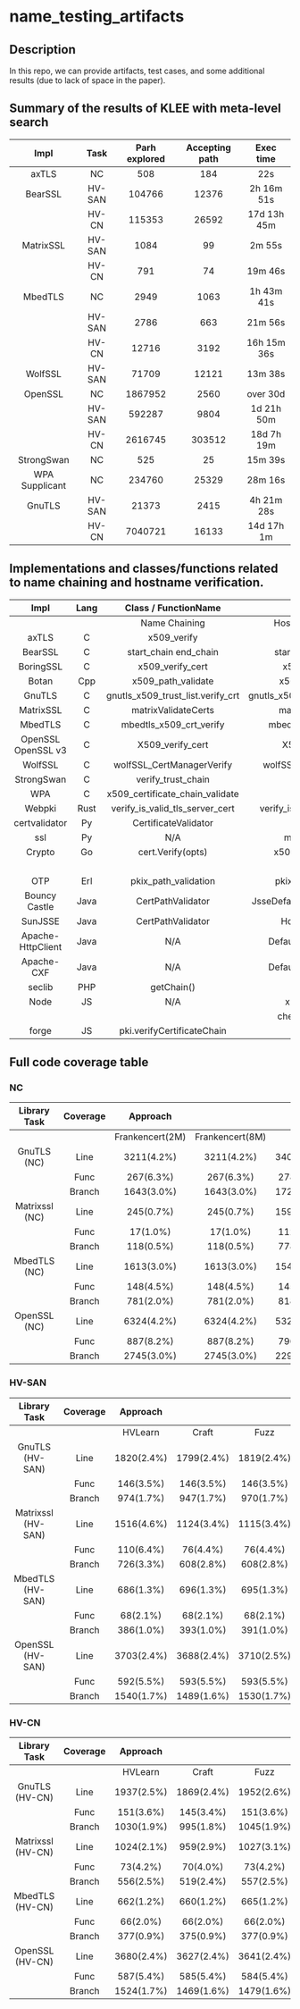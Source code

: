 # name_testing_artifacts

## Description
In this repo, we can provide artifacts, test cases, and some additional results (due to lack of space in the paper). 

## Summary of the results of KLEE with meta-level search

|      Impl      |  Task  | Parh explored | Accepting path |  Exec time  |
| :------------: | :----: | :-----------: | :------------: | :---------: |
|     axTLS      |   NC   |      508      |      184       |     22s     |
|    BearSSL     | HV-SAN |    104766     |     12376      | 2h 16m 51s  |
|                | HV-CN  |    115353     |     26592      | 17d 13h 45m |
|   MatrixSSL    | HV-SAN |     1084      |       99       |   2m 55s    |
|                | HV-CN  |      791      |       74       |   19m 46s   |
|    MbedTLS     |   NC   |     2949      |      1063      | 1h 43m 41s  |
|                | HV-SAN |     2786      |      663       |   21m 56s   |
|                | HV-CN  |     12716     |      3192      | 16h 15m 36s |
|    WolfSSL     | HV-SAN |     71709     |     12121      |   13m 38s   |
|    OpenSSL     |   NC   |    1867952    |      2560      |  over 30d   |
|                | HV-SAN |    592287     |      9804      | 1d 21h 50m  |
|                | HV-CN  |    2616745    |     303512     | 18d 7h 19m  |
|   StrongSwan   |   NC   |      525      |       25       |   15m 39s   |
| WPA Supplicant |   NC   |    234760     |     25329      |   28m 16s   |
|     GnuTLS     | HV-SAN |     21373     |      2415      | 4h 21m 28s  |
|                | HV-CN  |    7040721    |     16133      | 14d 17h 1m  |

## Implementations and classes/functions related to name chaining and hostname verification.
|         Impl        | Lang |          Class / FunctionName         |                                    |
|:-------------------:|:----:|:-------------------------------------:|:----------------------------------:|
|                     |      |             Name Chaining             |        Hostname verification       |
|        axTLS        |   C  |               x509_verify             |                 N/A                |
|       BearSSL       |   C  |          start_chain end_chain        |         start_chain end_chain      |
|      BoringSSL      |   C  |             x509_verify_cert          |            x509_check_host         |
|        Botan        |  Cpp |            x509_path_validate         |          x509_path_validate        |
|        GnuTLS       |   C  |     gnutls_x509_trust_list.verify_crt |     gnutls_x509_crt_check_hostname |
|      MatrixSSL      |   C  |          matrixValidateCerts          |         matrixValidateCerts        |
|       MbedTLS       |   C  |          mbedtls_x509_crt_verify      |        mbedtls_x509_crt_verify     |
| OpenSSL  OpenSSL v3 |   C  |             X509_verify_cert          |            X509_check_host         |
|       WolfSSL       |   C  |        wolfSSL_CertManagerVerify      |        wolfSSL_X509_check_host     |
|      StrongSwan     |   C  |            verify_trust_chain         |                 N/A                |
|         WPA         |   C  |      x509_certificate_chain_validate  |                 N/A                |
|        Webpki       | Rust |       verify_is_valid_tls_server_cert |       verify_is_valid_for_dns_name |
|    certvalidator    |  Py  |          CertificateValidator         |                 N/A                |
|         ssl         |  Py  |                  N/A                  |            match_hostname          |
|        Crypto       |  Go  |           cert.Verify(opts)           |         x509.VerifyHostname        |
|                     |      |                                       |             x509.Verify            |
|         OTP         |  Erl |           pkix_path_validation        |        pkix_verify_hostname        |
|    Bouncy Castle    | Java |           CertPathValidator           |    JsseDefaultHostnameAuthorizer   |
|       SunJSSE       | Java |           CertPathValidator           |           HostnameChecker          |
|  Apache-HttpClient  | Java |                  N/A                  |       DefaultHostnameVerifier      |
|      Apache-CXF     | Java |                  N/A                  |       DefaultHostnameVerifier      |
|        seclib       |  PHP |               getChain()              |             validateURL            |
|         Node        |  JS  |                  N/A                  |           x509.checkHost           |
|                     |      |                                       |         checkServerIdentity        |
|        forge        |  JS  |       pki.verifyCertificateChain      |                 N/A                |

## Full code coverage table

### NC 

|  Library Task  	| Coverage 	|     Approach    	|                 	|             	|             	|             	|             	|
|:--------------:	|:--------:	|:---------------:	|:---------------:	|:-----------:	|:-----------:	|:-----------:	|:-----------:	|
|                	|          	| Frankencert(2M) 	| Frankencert(8M) 	|    Craft    	|     Fuzz    	|     KMLS    	|   C+F+KMLS  	|
|   GnuTLS (NC)  	|   Line   	|   3211(4.2\%)   	|   3211(4.2\%)   	| 3407(4.5\%) 	| 3504(4.6\%) 	|     N/A     	| 3530(4.6\%) 	|
|                	|   Func   	|    267(6.3\%)   	|    267(6.3\%)   	|  278(6.6\%) 	|  285(6.7\%) 	|     N/A     	|  285(6.7\%) 	|
|                	|  Branch  	|   1643(3.0\%)   	|   1643(3.0\%)   	| 1728(3.1\%) 	| 1783(3.2\%) 	|     N/A     	| 1812(3.3\%) 	|
| Matrixssl (NC) 	|   Line   	|    245(0.7\%)   	|    245(0.7\%)   	| 1599(4.9\%) 	| 1633(5.0\%) 	|     N/A     	| 1684(5.1\%) 	|
|                	|   Func   	|    17(1.0\%)    	|    17(1.0\%)    	|  112(6.5\%) 	|  112(6.5\%) 	|     N/A     	|  113(6.5\%) 	|
|                	|  Branch  	|    118(0.5\%)   	|    118(0.5\%)   	|  778(3.5\%) 	|  804(3.7\%) 	|     N/A     	|  835(3.8\%) 	|
|  MbedTLS (NC)  	|   Line   	|   1613(3.0\%)   	|   1613(3.0\%)   	| 1540(2.9\%) 	| 1554(2.9\%) 	| 1468(2.7\%) 	| 1592(3.0\%) 	|
|                	|   Func   	|    148(4.5\%)   	|    148(4.5\%)   	|  145(4.4\%) 	|  147(4.5\%) 	|  143(4.4\%) 	|  147(4.5\%) 	|
|                	|  Branch  	|    781(2.0\%)   	|    781(2.0\%)   	|  818(2.0\%) 	|  812(2.0\%) 	|  763(1.9\%) 	|  852(2.1\%) 	|
|  OpenSSL (NC)  	|   Line   	|   6324(4.2\%)   	|   6324(4.2\%)   	| 5322(3.5\%) 	| 6419(4.2\%) 	| 6334(4.2\%) 	| 6565(4.3\%) 	|
|                	|   Func   	|    887(8.2\%)   	|    887(8.2\%)   	|  796(7.3\%) 	|  902(8.3\%) 	|  892(8.3\%) 	|  903(8.3\%) 	|
|                	|  Branch  	|   2745(3.0\%)   	|   2745(3.0\%)   	| 2291(2.5\%) 	| 2755(3.0\%) 	| 2711(3.0\%) 	| 2841(3.1\%) 	|

### HV-SAN

|      Library Task      	| Coverage 	|   Approach  	|             	|             	|             	|             	|
|:----------------------:	|:--------:	|:-----------:	|:-----------:	|:-----------:	|:-----------:	|:-----------:	|
|                        	|          	|   HVLearn   	|    Craft    	|     Fuzz    	|     KMLS    	|   C+F+KMLS  	|
|     GnuTLS (HV-SAN)   	|   Line   	| 1820(2.4\%) 	| 1799(2.4\%) 	| 1819(2.4\%) 	| 2115(2.8\%) 	| 2116(2.8\%) 	|
|                        	|   Func   	|  146(3.5\%) 	|  146(3.5\%) 	|  146(3.5\%) 	|  162(3.8\%) 	|  162(3.8\%) 	|
|                        	|  Branch  	|  974(1.7\%) 	|  947(1.7\%) 	|  970(1.7\%) 	| 1138(2.0\%) 	| 1141(2.0\%) 	|
|  Matrixssl (HV-SAN)   	|   Line   	| 1516(4.6\%) 	| 1124(3.4\%) 	| 1115(3.4\%) 	| 1516(4.6\%) 	| 1614(4.9\%) 	|
|                        	|   Func   	|  110(6.4\%) 	|  76(4.4\%)  	|  76(4.4\%)  	|  110(6.4\%) 	|  113(6.5\%) 	|
|                        	|  Branch  	|  726(3.3\%) 	|  608(2.8\%) 	|  608(2.8\%) 	|  727(3.3\%) 	|  793(3.6\%) 	|
|    MbedTLS (HV-SAN)      	|   Line   	|  686(1.3\%) 	|  696(1.3\%) 	|  695(1.3\%) 	|  686(1.3\%) 	|  698(1.3\%) 	|
|                        	|   Func   	|  68(2.1\%)  	|  68(2.1\%)  	|  68(2.1\%)  	|  68(2.1\%)  	|  68(2.1\%)  	|
|                        	|  Branch  	|  386(1.0\%) 	|  393(1.0\%) 	|  391(1.0\%) 	|  386(1.0\%) 	|  395(1.0\%) 	|
|    OpenSSL (HV-SAN)   	|   Line   	| 3703(2.4\%) 	| 3688(2.4\%) 	| 3710(2.5\%) 	| 3732(2.5\%) 	| 3749(2.5\%) 	|
|                        	|   Func   	|  592(5.5\%) 	|  593(5.5\%) 	|  593(5.5\%) 	|  593(5.5\%) 	|  594(5.5\%) 	|
|                        	|  Branch  	| 1540(1.7\%) 	| 1489(1.6\%) 	| 1530(1.7\%) 	| 1579(1.7\%) 	| 1588(1.7\%) 	|

### HV-CN

|     Library Task     	| Coverage 	|   Approach  	|             	|             	|             	|             	|
|:--------------------:	|:--------:	|:-----------:	|:-----------:	|:-----------:	|:-----------:	|:-----------:	|
|                      	|          	|   HVLearn   	|    Craft    	|     Fuzz    	|     KMLS    	|   C+F+KMLS  	|
|    GnuTLS (HV-CN)    	|   Line   	| 1937(2.5\%) 	| 1869(2.4\%) 	| 1952(2.6\%) 	| 2400(3.1\%) 	| 2405(3.1\%) 	|
|                      	|   Func   	|  151(3.6\%) 	|  145(3.4\%) 	|  151(3.6\%) 	|  173(4.1\%) 	|  173(4.1\%) 	|
|                      	|  Branch  	| 1030(1.9\%) 	|  995(1.8\%) 	| 1045(1.9\%) 	| 1303(2.3\%) 	| 1306(2.3\%) 	|
| Matrixssl (HV-CN) 	|   Line   	| 1024(2.1\%) 	|  959(2.9\%) 	| 1027(3.1\%) 	| 1024(3.1\%) 	| 1028(3.1\%) 	|
|                      	|   Func   	|  73(4.2\%)  	|  70(4.0\%)  	|  73(4.2\%)  	|  73(4.2\%)  	|  73(4.2\%)  	|
|                      	|  Branch  	|  556(2.5\%) 	|  519(2.4\%) 	|  557(2.5\%) 	|  562(2.6\%) 	|  564(2.6\%) 	|
|    MbedTLS (HV-CN)   	|   Line   	|  662(1.2\%) 	|  660(1.2\%) 	|  665(1.2\%) 	|  715(1.3\%) 	|  720(1.3\%) 	|
|                      	|   Func   	|  66(2.0\%)  	|  66(2.0\%)  	|  66(2.0\%)  	|  69(2.1\%)  	|  69(2.1\%)  	|
|                      	|  Branch  	|  377(0.9\%) 	|  375(0.9\%) 	|  377(0.9\%) 	|  410(1.0\%) 	|  413(1.0\%) 	|
|    OpenSSL (HV-CN)   	|   Line   	| 3680(2.4\%) 	| 3627(2.4\%) 	| 3641(2.4\%) 	| 3926(2.6\%) 	| 3939(2.6\%) 	|
|                      	|   Func   	|  587(5.4\%) 	|  585(5.4\%) 	|  584(5.4\%) 	|  593(5.5\%) 	|  593(5.5\%) 	|
|                      	|  Branch  	| 1524(1.7\%) 	| 1469(1.6\%) 	| 1479(1.6\%) 	| 1699(1.9\%) 	| 1708(1.9\%) 	|
